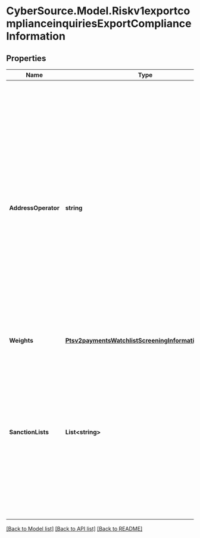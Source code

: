 # CyberSource.Model.Riskv1exportcomplianceinquiriesExportComplianceInformation
## Properties

Name | Type | Description | Notes
------------ | ------------- | ------------- | -------------
**AddressOperator** | **string** | Parts of the customer&#39;s information that must match with an entry in the DPL (denied parties list) before a match occurs. This field can contain one of the following values: - AND: (default) The customer&#39;s name or company and the customer&#39;s address must appear in the database. - OR: The customer&#39;s name must appear in the database. - IGNORE: You want the service to detect a match only of the customer&#39;s name or company but not of the address.  | [optional] 
**Weights** | [**Ptsv2paymentsWatchlistScreeningInformationWeights**](Ptsv2paymentsWatchlistScreeningInformationWeights.md) |  | [optional] 
**SanctionLists** | **List&lt;string&gt;** | Use this field to specify which list(s) you want checked with the request. The reply will include the list name as well as the response data. To check against multiple lists, enter multiple list codes separated by a caret (^). For more information, see \&quot;Restricted and Denied Parties List,\&quot; page 68.  | [optional] 

[[Back to Model list]](../README.md#documentation-for-models) [[Back to API list]](../README.md#documentation-for-api-endpoints) [[Back to README]](../README.md)


